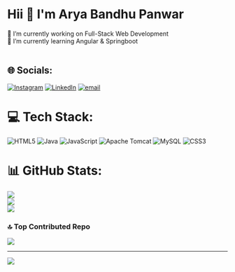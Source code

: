 # Hii 👋 I'm Arya Bandhu Panwar
🔭 I’m currently working on Full-Stack Web Development<br>🌱 I’m currently learning Angular & Springboot<br><br>


## 🌐 Socials:
[![Instagram](https://img.shields.io/badge/Instagram-%23E4405F.svg?logo=Instagram&logoColor=white)](https://instagram.com/subhambiswal275) [![LinkedIn](https://img.shields.io/badge/LinkedIn-%230077B5.svg?logo=linkedin&logoColor=white)](https://linkedin.com/in/subham-biswal2120) [![email](https://img.shields.io/badge/Email-D14836?logo=gmail&logoColor=white)](mailto:subhambiswal5120@gmail.com) 

# 💻 Tech Stack:
![HTML5](https://img.shields.io/badge/html5-%23E34F26.svg?style=flat&logo=html5&logoColor=white) ![Java](https://img.shields.io/badge/java-%23ED8B00.svg?style=flat&logo=openjdk&logoColor=white) ![JavaScript](https://img.shields.io/badge/javascript-%23323330.svg?style=flat&logo=javascript&logoColor=%23F7DF1E) ![Apache Tomcat](https://img.shields.io/badge/apache%20tomcat-%23F8DC75.svg?style=flat&logo=apache-tomcat&logoColor=black) ![MySQL](https://img.shields.io/badge/mysql-4479A1.svg?style=flat&logo=mysql&logoColor=white) ![CSS3](https://img.shields.io/badge/css3-%231572B6.svg?style=flat&logo=css3&logoColor=white)
# 📊 GitHub Stats:
![](https://github-readme-stats.vercel.app/api?username=subham212&theme=dark&hide_border=false&include_all_commits=true&count_private=false)<br/>
![](https://github-readme-streak-stats.herokuapp.com/?user=subham212&theme=dark&hide_border=false)<br/>
![](https://github-readme-stats.vercel.app/api/top-langs/?username=subham212&theme=dark&hide_border=false&include_all_commits=true&count_private=false&layout=compact)

### 🔝 Top Contributed Repo
![](https://github-contributor-stats.vercel.app/api?username=subham212&limit=5&theme=dark&combine_all_yearly_contributions=true)

---
[![](https://visitcount.itsvg.in/api?id=subham212&icon=0&color=0)](https://visitcount.itsvg.in)

<!-- Proudly created with GPRM ( https://gprm.itsvg.in ) -->
